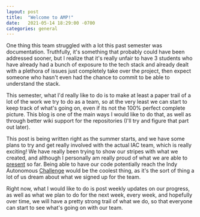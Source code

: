 ```yaml
---
layout: post
title:  "Welcome to AMP!"
date:   2021-05-14 18:29:00 -0700
categories: general
---
```



One thing this team struggled with a lot this past semester was documentation.
Truthfully, it's something that probably could have been addressed sooner, but
I realize that it's really unfair to have 3 students who have already had
a bunch of exposure to the tech stack and already dealt with a plethora of
issues just completely take over the project, then expect someone who hasn't
even had the chance to commit to be able to understand the stack.

This semester, what I'd really like to do is to make at least a paper trail of
a lot of the work we try to do as a team, so at the very least we can start to
keep track of what's going on, even if its not the 100% perfect complete picture.
This blog is one of the main ways I would like to do that, as well as through
better wiki support for the repositories (I'll try and figure that part out
later).

This post is being written right as the summer starts, and we have some plans
to try and get really involved with the actual IAC team, which is really
exciting! We have really been trying to show our stripes with what we created,
and although I personally am really proud of what we are able to [present](https://www.youtube.com/watch?v=dcPE5ryVubE) so
far. Being able to have our code potentially reach the Indy Autonomous
[Challenge](https://www.indyautonomouschallenge.com/) would be the coolest thing, as it's the sort of thing a lot of us dream
about what we signed up for the team. 

Right now, what I would like to do is post weekly updates on our progress, as
well as what we plan to do for the next week, every week, and hopefully over
time, we will have a pretty strong trail of what we do, so that everyone can
start to see what's going on with our team.
